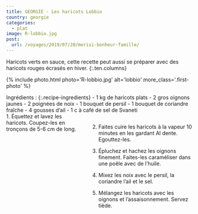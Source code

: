 ```yaml
---
title: GEORGIE - Les haricots Lobbio
country: georgie
categories:
  - plat
image: R-lobbio.jpg
post:
  url: /voyages/2019/07/20/merisi-bonheur-famille/
---
```


Haricots verts en sauce, cette recette peut aussi se préparer avec des haricots rouges écrasés en hiver.
{:.ten.columns}

<!--fin extrait-->

{% include photo.html photo='R-lobbio.jpg' alt='lobbio' more_class='.first-photo' %}

<div class="four columns" markdown="1">
Ingrédients :
{:.recipe-ingredients}
- 1 kg de haricots plats
- 2 gros oignons jaunes
- 2 poignées de noix
- 1 bouquet de persil
- 1 bouquet de coriandre fraîche
- 4 gousses d’ail
- 1 c à café de sel de Svaneti
</div>

<div class="ten columns" markdown="1">
1. Équettez et lavez les haricots. Coupez-les en tronçons de 5-6 cm de long.

2. Faites cuire les haricots à la vapeur 10 minutes en les gardant Al dente. Egouttez-les.

3. Épluchez et hachez les oignons finement. Faites-les caraméliser dans une poêle avec de l’huile.

4. Mixez les noix avec le persil, la coriandre l’ail et le sel.

5. Mélangez les haricots avec les oignons et l’assaisonnement. Servez tiède.
</div>

